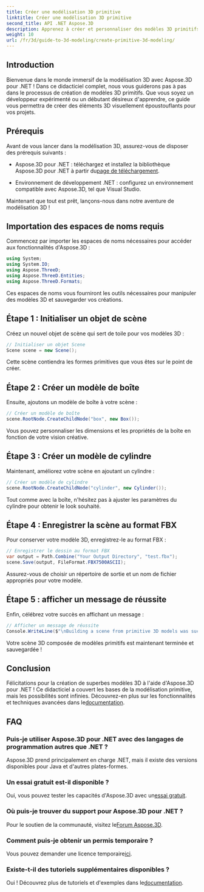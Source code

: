 ```yaml
---
title: Créer une modélisation 3D primitive
linktitle: Créer une modélisation 3D primitive
second_title: API .NET Aspose.3D
description: Apprenez à créer et personnaliser des modèles 3D primitifs, y compris des boîtes et des cylindres, et à les enregistrer au format FBX sans effort.
weight: 10
url: /fr/3d/guide-to-3d-modeling/create-primitive-3d-modeling/
---
```

## Introduction

Bienvenue dans le monde immersif de la modélisation 3D avec Aspose.3D pour .NET ! Dans ce didacticiel complet, nous vous guiderons pas à pas dans le processus de création de modèles 3D primitifs. Que vous soyez un développeur expérimenté ou un débutant désireux d'apprendre, ce guide vous permettra de créer des éléments 3D visuellement époustouflants pour vos projets.

## Prérequis

Avant de vous lancer dans la modélisation 3D, assurez-vous de disposer des prérequis suivants :

-  Aspose.3D pour .NET : téléchargez et installez la bibliothèque Aspose.3D pour .NET à partir du[page de téléchargement](https://releases.aspose.com/3d/net/).
  
- Environnement de développement .NET : configurez un environnement compatible avec Aspose.3D, tel que Visual Studio.

Maintenant que tout est prêt, lançons-nous dans notre aventure de modélisation 3D !

## Importation des espaces de noms requis

Commencez par importer les espaces de noms nécessaires pour accéder aux fonctionnalités d'Aspose.3D :

```csharp
using System;
using System.IO;
using Aspose.ThreeD;
using Aspose.ThreeD.Entities;
using Aspose.ThreeD.Formats;
```

Ces espaces de noms vous fourniront les outils nécessaires pour manipuler des modèles 3D et sauvegarder vos créations.

## Étape 1 : Initialiser un objet de scène

Créez un nouvel objet de scène qui sert de toile pour vos modèles 3D :

```csharp
// Initialiser un objet Scene
Scene scene = new Scene();
```

Cette scène contiendra les formes primitives que vous êtes sur le point de créer.

## Étape 2 : Créer un modèle de boîte

Ensuite, ajoutons un modèle de boîte à votre scène :

```csharp
// Créer un modèle de boîte
scene.RootNode.CreateChildNode("box", new Box());
```

Vous pouvez personnaliser les dimensions et les propriétés de la boîte en fonction de votre vision créative.

## Étape 3 : Créer un modèle de cylindre

Maintenant, améliorez votre scène en ajoutant un cylindre :

```csharp
// Créer un modèle de cylindre
scene.RootNode.CreateChildNode("cylinder", new Cylinder());
```

Tout comme avec la boîte, n'hésitez pas à ajuster les paramètres du cylindre pour obtenir le look souhaité.

## Étape 4 : Enregistrer la scène au format FBX

Pour conserver votre modèle 3D, enregistrez-le au format FBX :

```csharp
// Enregistrer le dessin au format FBX
var output = Path.Combine("Your Output Directory", "test.fbx");
scene.Save(output, FileFormat.FBX7500ASCII);
```

Assurez-vous de choisir un répertoire de sortie et un nom de fichier appropriés pour votre modèle.

## Étape 5 : afficher un message de réussite

Enfin, célébrez votre succès en affichant un message :

```csharp
// Afficher un message de réussite
Console.WriteLine($"\nBuilding a scene from primitive 3D models was successful.\nFile saved at {output}");
```

Votre scène 3D composée de modèles primitifs est maintenant terminée et sauvegardée !

## Conclusion

 Félicitations pour la création de superbes modèles 3D à l'aide d'Aspose.3D pour .NET ! Ce didacticiel a couvert les bases de la modélisation primitive, mais les possibilités sont infinies. Découvrez-en plus sur les fonctionnalités et techniques avancées dans le[documentation](https://reference.aspose.com/3d/net/).

## FAQ

### Puis-je utiliser Aspose.3D pour .NET avec des langages de programmation autres que .NET ?

Aspose.3D prend principalement en charge .NET, mais il existe des versions disponibles pour Java et d'autres plates-formes.

### Un essai gratuit est-il disponible ?

 Oui, vous pouvez tester les capacités d'Aspose.3D avec un[essai gratuit](https://releases.aspose.com/).

### Où puis-je trouver du support pour Aspose.3D pour .NET ?

Pour le soutien de la communauté, visitez le[Forum Aspose.3D](https://forum.aspose.com/c/3d/18).

### Comment puis-je obtenir un permis temporaire ?

 Vous pouvez demander une licence temporaire[ici](https://purchase.conholdate.com/temporary-license/).

### Existe-t-il des tutoriels supplémentaires disponibles ?

 Oui ! Découvrez plus de tutoriels et d'exemples dans le[documentation](https://reference.aspose.com/3d/net/).